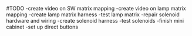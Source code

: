 #TODO
-create video on SW matrix mapping
-create video on lamp matrix mapping
-create lamp matrix harness
-test lamp matrix
-repair solenoid hardware and wiring
-create solenoid harness
-test solenoids
-finish mini cabinet
-set up direct buttons
